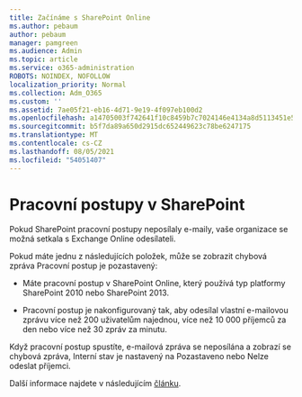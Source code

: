 ```yaml
---
title: Začínáme s SharePoint Online
ms.author: pebaum
author: pebaum
manager: pamgreen
ms.audience: Admin
ms.topic: article
ms.service: o365-administration
ROBOTS: NOINDEX, NOFOLLOW
localization_priority: Normal
ms.collection: Adm_O365
ms.custom: ''
ms.assetid: 7ae05f21-eb16-4d71-9e19-4f097eb100d2
ms.openlocfilehash: a14705003f742641f10c8459b7c7024146e4134a8d5113451e5732cef7326484
ms.sourcegitcommit: b5f7da89a650d2915dc652449623c78be6247175
ms.translationtype: MT
ms.contentlocale: cs-CZ
ms.lasthandoff: 08/05/2021
ms.locfileid: "54051407"
---
```

# <a name="workflows-in-sharepoint"></a>Pracovní postupy v SharePoint

Pokud SharePoint pracovní postupy neposílaly e-maily, vaše organizace se možná setkala s Exchange Online odesílateli.

Pokud máte jednu z následujících položek, může se zobrazit chybová zpráva Pracovní postup je pozastavený:

- Máte pracovní postup v SharePoint Online, který používá typ platformy SharePoint 2010 nebo SharePoint 2013.

- Pracovní postup je nakonfigurovaný tak, aby odesílal vlastní e-mailovou zprávu více než 200 uživatelům najednou, více než 10 000 příjemců za den nebo více než 30 zpráv za minutu.

Když pracovní postup spustíte, e-mailová zpráva se neposílána a zobrazí se chybová zpráva, Interní stav je nastavený na Pozastaveno nebo Nelze odeslat příjemci.

Další informace najdete v následujícím [článku](https://docs.microsoft.com/sharepoint/support/workflows/configured-workflow-fails-running).


